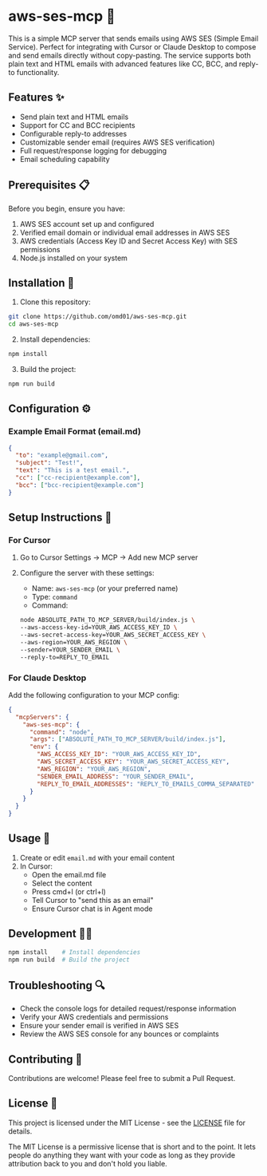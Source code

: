 # aws-ses-mcp 📧



This is a simple MCP server that sends emails using AWS SES (Simple Email Service). Perfect for integrating with Cursor or Claude Desktop to compose and send emails directly without copy-pasting. The service supports both plain text and HTML emails with advanced features like CC, BCC, and reply-to functionality.

## Features ✨

- Send plain text and HTML emails
- Support for CC and BCC recipients
- Configurable reply-to addresses
- Customizable sender email (requires AWS SES verification)
- Full request/response logging for debugging
- Email scheduling capability

## Prerequisites 📋

Before you begin, ensure you have:

1. AWS SES account set up and configured
2. Verified email domain or individual email addresses in AWS SES
3. AWS credentials (Access Key ID and Secret Access Key) with SES permissions
4. Node.js installed on your system

## Installation 🚀

1. Clone this repository:
```bash
git clone https://github.com/omd01/aws-ses-mcp.git
cd aws-ses-mcp
```

2. Install dependencies:
```bash
npm install
```

3. Build the project:
```bash
npm run build
```

## Configuration ⚙️

### Example Email Format (email.md)
```json
{
  "to": "example@gmail.com",
  "subject": "Test!",
  "text": "This is a test email.",
  "cc": ["cc-recipient@example.com"],
  "bcc": ["bcc-recipient@example.com"]
}
```

## Setup Instructions 🔧

### For Cursor

1. Go to Cursor Settings -> MCP -> Add new MCP server

2. Configure the server with these settings:
   - Name: `aws-ses-mcp` (or your preferred name)
   - Type: `command`
   - Command: 
   ```bash
   node ABSOLUTE_PATH_TO_MCP_SERVER/build/index.js \
   --aws-access-key-id=YOUR_AWS_ACCESS_KEY_ID \
   --aws-secret-access-key=YOUR_AWS_SECRET_ACCESS_KEY \
   --aws-region=YOUR_AWS_REGION \
   --sender=YOUR_SENDER_EMAIL \
   --reply-to=REPLY_TO_EMAIL
   ```

### For Claude Desktop

Add the following configuration to your MCP config:

```json
{
  "mcpServers": {
    "aws-ses-mcp": {
      "command": "node",
      "args": ["ABSOLUTE_PATH_TO_MCP_SERVER/build/index.js"],
      "env": {
        "AWS_ACCESS_KEY_ID": "YOUR_AWS_ACCESS_KEY_ID",
        "AWS_SECRET_ACCESS_KEY": "YOUR_AWS_SECRET_ACCESS_KEY",
        "AWS_REGION": "YOUR_AWS_REGION",
        "SENDER_EMAIL_ADDRESS": "YOUR_SENDER_EMAIL",
        "REPLY_TO_EMAIL_ADDRESSES": "REPLY_TO_EMAILS_COMMA_SEPARATED"
      }
    }
  }
}
```

## Usage 📝

1. Create or edit `email.md` with your email content
2. In Cursor:
   - Open the email.md file
   - Select the content
   - Press cmd+l (or ctrl+l)
   - Tell Cursor to "send this as an email"
   - Ensure Cursor chat is in Agent mode

## Development 👩‍💻

```bash
npm install    # Install dependencies
npm run build  # Build the project
```

## Troubleshooting 🔍

- Check the console logs for detailed request/response information
- Verify your AWS credentials and permissions
- Ensure your sender email is verified in AWS SES
- Review the AWS SES console for any bounces or complaints

## Contributing 🤝

Contributions are welcome! Please feel free to submit a Pull Request.

## License 📄

This project is licensed under the MIT License - see the [LICENSE](LICENSE) file for details.

The MIT License is a permissive license that is short and to the point. It lets people do anything they want with your code as long as they provide attribution back to you and don't hold you liable.
